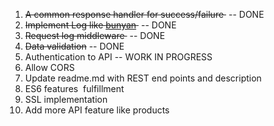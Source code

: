  1. ~~A common response handler for success/failure ~~ -- DONE 
 2. ~~Implement Log like [bunyan](https://www.npmjs.com/package/bunyan) ~~ -- DONE
 3. ~~Request log middleware ~~ -- DONE
 4. ~~Data validation~~ -- DONE
 5. Authentication to API -- WORK IN PROGRESS
 6. Allow CORS
 7. Update readme.md with REST end points and description  
 8. ES6 features  fulfillment
 9. SSL implementation 
 10. Add more API feature like products